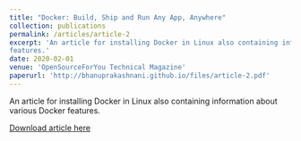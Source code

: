 ```yaml
---
title: "Docker: Build, Ship and Run Any App, Anywhere"
collection: publications
permalink: /articles/article-2
excerpt: 'An article for installing Docker in Linux also containing information about various Docker
features.'
date: 2020-02-01
venue: 'OpenSourceForYou Technical Magazine'
paperurl: 'http://bhanuprakashnani.github.io/files/article-2.pdf'
---
```

An article for installing Docker in Linux also containing information about various Docker
features.

[Download article here](http://bhanuprakashnani.github.io/files/article-2.pdf)
